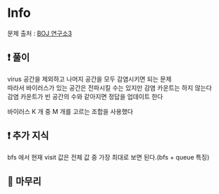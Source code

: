 # Info

문제 출처 : [BOJ 연구소3](https://www.acmicpc.net/problem/17142)

## ❗ 풀이

virus 공간을 제외하고 나머지 공간을 모두 감염시키면 되는 문제    
따라서 바이러스가 있는 공간은 전파시킬 수는 있지만 감염 카운트는 하지 않는다   
감염 카운트가 빈 공간의 수와 같아지면 정답을 업데이트 한다  
  
바이러스 K 개 중 M 개를 고르는 조합을 사용했다

## ❗ 추가 지식

bfs 에서 현재 visit 값은 전체 값 중 가장 최대로 보면 된다.(bfs + queue 특징)

## 🙂 마무리
